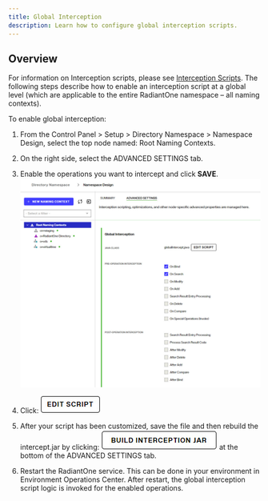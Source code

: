 ```yaml
---
title: Global Interception
description: Learn how to configure global interception scripts. 
---
```


## Overview

For information on Interception scripts, please see [Interception Scripts](../identity-views/view-interception). The following steps describe how to enable an interception script at a global level (which are applicable to the entire RadiantOne namespace – all naming contexts).

To enable global interception:

1.	From the Control Panel > Setup > Directory Namespace > Namespace Design, select the top node named: Root Naming Contexts.

1.	On the right side, select the ADVANCED SETTINGS tab.
1.	Enable the operations you want to intercept and click **SAVE**.
	 ![Global Interception Script](Media/global-interception.jpg)

1. Click: ![Edit Script](Media/edit-script-button.jpg)
   
1. After your script has been customized, save the file and then rebuild the intercept.jar by clicking: ![Build Intercept Jar](Media/build-interception-button.jpg) at the bottom of the ADVANCED SETTINGS tab.

1.	Restart the RadiantOne service. This can be done in your environment in Environment Operations Center. After restart, the global interception script logic is invoked for the enabled operations.
